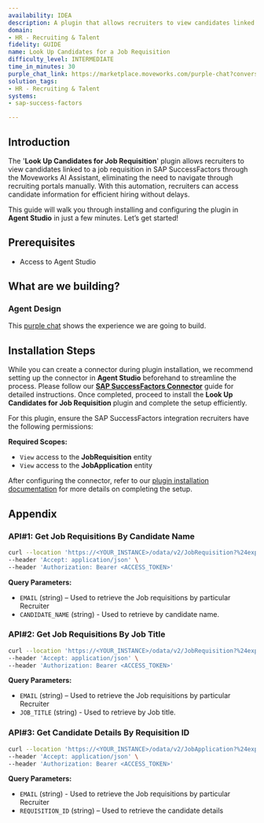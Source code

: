 ```yaml
---
availability: IDEA
description: A plugin that allows recruiters to view candidates linked to a job requisition.
domain:
- HR - Recruiting & Talent
fidelity: GUIDE
name: Look Up Candidates for a Job Requisition
difficulty_level: INTERMEDIATE
time_in_minutes: 30
purple_chat_link: https://marketplace.moveworks.com/purple-chat?conversation=%7B%22messages%22%3A%5B%7B%22role%22%3A%22user%22%2C%22parts%22%3A%5B%7B%22richText%22%3A%22Look+up+candidates+for+a+requisition%22%7D%5D%7D%2C%7B%22role%22%3A%22assistant%22%2C%22parts%22%3A%5B%7B%22reasoningSteps%22%3A%5B%7B%22status%22%3A%22success%22%2C%22richText%22%3A%22Understanding+intent+to+look+up+candidates+by+requisition.%22%7D%2C%7B%22status%22%3A%22pending%22%2C%22richText%22%3A%22Prompting+user+for+job+opening+details.%22%7D%5D%7D%2C%7B%22richText%22%3A%22Please+specify+the+job+opening+or+title+for+which+you%27d+like+to+see+candidates.%22%7D%5D%7D%2C%7B%22role%22%3A%22user%22%2C%22parts%22%3A%5B%7B%22richText%22%3A%22Candidates+who+have+applied+for+Business+Consultant+position%22%7D%5D%7D%2C%7B%22role%22%3A%22assistant%22%2C%22parts%22%3A%5B%7B%22reasoningSteps%22%3A%5B%7B%22status%22%3A%22success%22%2C%22richText%22%3A%22Searching+for+requisitions+matching+%27Business+Consultant%27.%22%7D%2C%7B%22status%22%3A%22pending%22%2C%22richText%22%3A%22Presenting+matching+requisitions+for+user+selection.%22%7D%5D%7D%2C%7B%22richText%22%3A%22I+found+3+job+requisitions+matching+%27Business+Consultant%27.+Please+select+the+one+you%27re+interested+in%3A%3Cbr+xmlns%3D%5C%22http%3A%2F%2Fwww.w3.org%2F1999%2Fxhtml%5C%22+%2F%3E1.+%3Cb+xmlns%3D%5C%22http%3A%2F%2Fwww.w3.org%2F1999%2Fxhtml%5C%22%3EBusiness+Consultant%3C%2Fb%3E+-+Req+%23101%3Cbr+xmlns%3D%5C%22http%3A%2F%2Fwww.w3.org%2F1999%2Fxhtml%5C%22+%2F%3E2.+%3Cb+xmlns%3D%5C%22http%3A%2F%2Fwww.w3.org%2F1999%2Fxhtml%5C%22%3ESenior+Business+Consultant%3C%2Fb%3E+-+Req+%23102%3Cbr+xmlns%3D%5C%22http%3A%2F%2Fwww.w3.org%2F1999%2Fxhtml%5C%22+%2F%3E3.+%3Cb+xmlns%3D%5C%22http%3A%2F%2Fwww.w3.org%2F1999%2Fxhtml%5C%22%3EJunior+Business+Consultant%3C%2Fb%3E+-+Req+%23103%22%7D%2C%7B%22citations%22%3A%5B%7B%22connectorName%22%3A%22sap-successfactors%22%2C%22citationTitle%22%3A%22Business+Consultant+-+Req+%23101+%28Open%29%22%7D%2C%7B%22connectorName%22%3A%22sap-successfactors%22%2C%22citationTitle%22%3A%22Senior+Business+Consultant+-+Req+%23102+%28Open%29%22%7D%2C%7B%22connectorName%22%3A%22sap-successfactors%22%2C%22citationTitle%22%3A%22Junior+Business+Consultant+-+Req+%23103+%28Pending+Approval%29%22%7D%5D%7D%5D%7D%2C%7B%22role%22%3A%22user%22%2C%22parts%22%3A%5B%7B%22richText%22%3A%22The+3rd+one%22%7D%5D%7D%2C%7B%22role%22%3A%22assistant%22%2C%22parts%22%3A%5B%7B%22reasoningSteps%22%3A%5B%7B%22status%22%3A%22success%22%2C%22richText%22%3A%22User+selected+%27Junior+Business+Consultant+-+Req+%23103%27.%22%7D%2C%7B%22status%22%3A%22success%22%2C%22richText%22%3A%22Retrieving+candidate+details+for+Req+%23103+from+SAP+SuccessFactors.%22%7D%5D%7D%2C%7B%22richText%22%3A%22%3Cp%3EHere+are+the+candidates+for+%3Cstrong%3EJunior+Business+Consultant+-+Req+%23103%3C%2Fstrong%3E%3A%3C%2Fp%3E%3Cp%3E%3Cstrong%3EJane+Doe%3C%2Fstrong%3E%3C%2Fp%3E%3Cul%3E%3Cli%3E%3Cp%3EApplication+status%3A+Interviewing%3C%2Fp%3E%3C%2Fli%3E%3Cli%3E%3Cp%3ECurrent+disposition%3A+Interview+Scheduled%3C%2Fp%3E%3C%2Fli%3E%3Cli%3E%3Cp%3ESource%3A+LinkedIn%3C%2Fp%3E%3C%2Fli%3E%3Cli%3E%3Cp%3ECandidate+ID%3A+CND-456%3C%2Fp%3E%3C%2Fli%3E%3Cli%3E%3Cp%3EEmail+address%3A+jane.doe%40example.com%3C%2Fp%3E%3C%2Fli%3E%3Cli%3E%3Cp%3EPhone+number%28s%29%3A+%2B1+%28555%29+123-4567%3C%2Fp%3E%3C%2Fli%3E%3Cli%3E%3Cp%3EAddress%3A+123+Main+St%2C+Anytown%2C+CA+90210%2C+USA%3C%2Fp%3E%3C%2Fli%3E%3Cli%3E%3Cp%3EResume%3A+%3Ca+target%3D%5C%22_blank%5C%22+rel%3D%5C%22noopener+noreferrer+nofollow%5C%22+class%3D%5C%22editor-link%5C%22+href%3D%5C%22%23%5C%22%3EJaneDoe_Resume.pdf%3C%2Fa%3E%3C%2Fp%3E%3C%2Fli%3E%3Cli%3E%3Cp%3ECover+letter%3A+%3Ca+target%3D%5C%22_blank%5C%22+rel%3D%5C%22noopener+noreferrer+nofollow%5C%22+class%3D%5C%22editor-link%5C%22+href%3D%5C%22%23%5C%22%3EJaneDoe_CoverLetter.pdf%3C%2Fa%3E%3C%2Fp%3E%3C%2Fli%3E%3Cli%3E%3Cp%3EWork+experience%3A+Software+Engineer+at+TechCorp+%282020-Present%29%3C%2Fp%3E%3C%2Fli%3E%3Cli%3E%3Cp%3EEducation+details%3A+BS+in+Computer+Science%2C+University+of+California+%282020%29%3C%2Fp%3E%3C%2Fli%3E%3Cli%3E%3Cp%3ESkills+%2F+certifications%3A+Java%2C+Python%2C+AWS%2C+PMP%3C%2Fp%3E%3C%2Fli%3E%3Cli%3E%3Cp%3ELinkedIn+%2F+social+profiles%3A+%3Ca+target%3D%5C%22_blank%5C%22+rel%3D%5C%22noopener+noreferrer+nofollow%5C%22+class%3D%5C%22editor-link%5C%22+href%3D%5C%22%23%5C%22%3Elinkedin.com%2Fin%2Fjanedoe%3C%2Fa%3E%3C%2Fp%3E%3Cp%3E%3C%2Fp%3E%3C%2Fli%3E%3C%2Ful%3E%3Cp%3E%3Cstrong%3EMark+Johnson%3C%2Fstrong%3E%3C%2Fp%3E%3Cul%3E%3Cli%3E%3Cp%3EApplication+status%3A+New+Application%3C%2Fp%3E%3C%2Fli%3E%3Cli%3E%3Cp%3ECurrent+disposition%3A+Under+Review%3C%2Fp%3E%3C%2Fli%3E%3Cli%3E%3Cp%3ESource%3A+Company+Website%3C%2Fp%3E%3C%2Fli%3E%3Cli%3E%3Cp%3ECandidate+ID%3A+CND-789%3C%2Fp%3E%3C%2Fli%3E%3Cli%3E%3Cp%3EEmail+address%3A+mark.j%40example.com%3C%2Fp%3E%3C%2Fli%3E%3Cli%3E%3Cp%3EPhone+number%28s%29%3A+%2B1+%28555%29+987-6543%3C%2Fp%3E%3C%2Fli%3E%3Cli%3E%3Cp%3EAddress%3A+456+Oak+Ave%2C+Big+City%2C+NY+10001%2C+USA%3C%2Fp%3E%3C%2Fli%3E%3Cli%3E%3Cp%3EResume%3A+%3Ca+target%3D%5C%22_blank%5C%22+rel%3D%5C%22noopener+noreferrer+nofollow%5C%22+class%3D%5C%22editor-link%5C%22+href%3D%5C%22%23%5C%22%3EMarkJohnson_Resume.pdf%3C%2Fa%3E%3C%2Fp%3E%3C%2Fli%3E%3Cli%3E%3Cp%3ECover+letter%3A+N%2FA%3C%2Fp%3E%3C%2Fli%3E%3Cli%3E%3Cp%3EWork+experience%3A+Junior+Developer+at+StartupX+%282021-Present%29%3C%2Fp%3E%3C%2Fli%3E%3Cli%3E%3Cp%3EEducation+details%3A+BA+in+Computer+Engineering%2C+State+University+%282021%29%3C%2Fp%3E%3C%2Fli%3E%3Cli%3E%3Cp%3ESkills+%2F+certifications%3A+C%23%2C+SQL%2C+Azure%3C%2Fp%3E%3C%2Fli%3E%3Cli%3E%3Cp%3ELinkedIn+%2F+social+profiles%3A+%3Ca+target%3D%5C%22_blank%5C%22+rel%3D%5C%22noopener+noreferrer+nofollow%5C%22+class%3D%5C%22editor-link%5C%22+href%3D%5C%22%23%5C%22%3Elinkedin.com%2Fin%2Fmarkjohnson%3C%2Fa%3E%3C%2Fp%3E%3C%2Fli%3E%3C%2Ful%3E%22%7D%5D%7D%5D%7D
solution_tags:
- HR - Recruiting & Talent
systems:
- sap-success-factors

---
```

## Introduction

The '**Look Up Candidates for Job Requisition**' plugin allows recruiters to view candidates linked to a job requisition in SAP SuccessFactors through the Moveworks AI Assistant, eliminating the need to navigate through recruiting portals manually. With this automation, recruiters can access candidate information for efficient hiring without delays.

This guide will walk you through installing and configuring the plugin in **Agent Studio** in just a few minutes. Let’s get started!

## **Prerequisites**

- Access to Agent Studio

## **What are we building?**

### Agent Design

This [purple chat](https://marketplace.moveworks.com/purple-chat?conversation=%7B%22messages%22%3A%5B%7B%22role%22%3A%22user%22%2C%22parts%22%3A%5B%7B%22richText%22%3A%22Look+up+candidates+for+a+requisition%22%7D%5D%7D%2C%7B%22role%22%3A%22assistant%22%2C%22parts%22%3A%5B%7B%22reasoningSteps%22%3A%5B%7B%22status%22%3A%22success%22%2C%22richText%22%3A%22Understanding+intent+to+look+up+candidates+by+requisition.%22%7D%2C%7B%22status%22%3A%22pending%22%2C%22richText%22%3A%22Prompting+user+for+job+opening+details.%22%7D%5D%7D%2C%7B%22richText%22%3A%22Please+specify+the+job+opening+or+title+for+which+you%27d+like+to+see+candidates.%22%7D%5D%7D%2C%7B%22role%22%3A%22user%22%2C%22parts%22%3A%5B%7B%22richText%22%3A%22Candidates+who+have+applied+for+Business+Consultant+position%22%7D%5D%7D%2C%7B%22role%22%3A%22assistant%22%2C%22parts%22%3A%5B%7B%22reasoningSteps%22%3A%5B%7B%22status%22%3A%22success%22%2C%22richText%22%3A%22Searching+for+requisitions+matching+%27Business+Consultant%27.%22%7D%2C%7B%22status%22%3A%22pending%22%2C%22richText%22%3A%22Presenting+matching+requisitions+for+user+selection.%22%7D%5D%7D%2C%7B%22richText%22%3A%22I+found+3+job+requisitions+matching+%27Business+Consultant%27.+Please+select+the+one+you%27re+interested+in%3A%3Cbr+xmlns%3D%5C%22http%3A%2F%2Fwww.w3.org%2F1999%2Fxhtml%5C%22+%2F%3E1.+%3Cb+xmlns%3D%5C%22http%3A%2F%2Fwww.w3.org%2F1999%2Fxhtml%5C%22%3EBusiness+Consultant%3C%2Fb%3E+-+Req+%23101%3Cbr+xmlns%3D%5C%22http%3A%2F%2Fwww.w3.org%2F1999%2Fxhtml%5C%22+%2F%3E2.+%3Cb+xmlns%3D%5C%22http%3A%2F%2Fwww.w3.org%2F1999%2Fxhtml%5C%22%3ESenior+Business+Consultant%3C%2Fb%3E+-+Req+%23102%3Cbr+xmlns%3D%5C%22http%3A%2F%2Fwww.w3.org%2F1999%2Fxhtml%5C%22+%2F%3E3.+%3Cb+xmlns%3D%5C%22http%3A%2F%2Fwww.w3.org%2F1999%2Fxhtml%5C%22%3EJunior+Business+Consultant%3C%2Fb%3E+-+Req+%23103%22%7D%2C%7B%22citations%22%3A%5B%7B%22connectorName%22%3A%22sap-successfactors%22%2C%22citationTitle%22%3A%22Business+Consultant+-+Req+%23101+%28Open%29%22%7D%2C%7B%22connectorName%22%3A%22sap-successfactors%22%2C%22citationTitle%22%3A%22Senior+Business+Consultant+-+Req+%23102+%28Open%29%22%7D%2C%7B%22connectorName%22%3A%22sap-successfactors%22%2C%22citationTitle%22%3A%22Junior+Business+Consultant+-+Req+%23103+%28Pending+Approval%29%22%7D%5D%7D%5D%7D%2C%7B%22role%22%3A%22user%22%2C%22parts%22%3A%5B%7B%22richText%22%3A%22The+3rd+one%22%7D%5D%7D%2C%7B%22role%22%3A%22assistant%22%2C%22parts%22%3A%5B%7B%22reasoningSteps%22%3A%5B%7B%22status%22%3A%22success%22%2C%22richText%22%3A%22User+selected+%27Junior+Business+Consultant+-+Req+%23103%27.%22%7D%2C%7B%22status%22%3A%22success%22%2C%22richText%22%3A%22Retrieving+candidate+details+for+Req+%23103+from+SAP+SuccessFactors.%22%7D%5D%7D%2C%7B%22richText%22%3A%22%3Cp%3EHere+are+the+candidates+for+%3Cstrong%3EJunior+Business+Consultant+-+Req+%23103%3C%2Fstrong%3E%3A%3C%2Fp%3E%3Cp%3E%3Cstrong%3EJane+Doe%3C%2Fstrong%3E%3C%2Fp%3E%3Cul%3E%3Cli%3E%3Cp%3EApplication+status%3A+Interviewing%3C%2Fp%3E%3C%2Fli%3E%3Cli%3E%3Cp%3ECurrent+disposition%3A+Interview+Scheduled%3C%2Fp%3E%3C%2Fli%3E%3Cli%3E%3Cp%3ESource%3A+LinkedIn%3C%2Fp%3E%3C%2Fli%3E%3Cli%3E%3Cp%3ECandidate+ID%3A+CND-456%3C%2Fp%3E%3C%2Fli%3E%3Cli%3E%3Cp%3EEmail+address%3A+jane.doe%40example.com%3C%2Fp%3E%3C%2Fli%3E%3Cli%3E%3Cp%3EPhone+number%28s%29%3A+%2B1+%28555%29+123-4567%3C%2Fp%3E%3C%2Fli%3E%3Cli%3E%3Cp%3EAddress%3A+123+Main+St%2C+Anytown%2C+CA+90210%2C+USA%3C%2Fp%3E%3C%2Fli%3E%3Cli%3E%3Cp%3EResume%3A+%3Ca+target%3D%5C%22_blank%5C%22+rel%3D%5C%22noopener+noreferrer+nofollow%5C%22+class%3D%5C%22editor-link%5C%22+href%3D%5C%22%23%5C%22%3EJaneDoe_Resume.pdf%3C%2Fa%3E%3C%2Fp%3E%3C%2Fli%3E%3Cli%3E%3Cp%3ECover+letter%3A+%3Ca+target%3D%5C%22_blank%5C%22+rel%3D%5C%22noopener+noreferrer+nofollow%5C%22+class%3D%5C%22editor-link%5C%22+href%3D%5C%22%23%5C%22%3EJaneDoe_CoverLetter.pdf%3C%2Fa%3E%3C%2Fp%3E%3C%2Fli%3E%3Cli%3E%3Cp%3EWork+experience%3A+Software+Engineer+at+TechCorp+%282020-Present%29%3C%2Fp%3E%3C%2Fli%3E%3Cli%3E%3Cp%3EEducation+details%3A+BS+in+Computer+Science%2C+University+of+California+%282020%29%3C%2Fp%3E%3C%2Fli%3E%3Cli%3E%3Cp%3ESkills+%2F+certifications%3A+Java%2C+Python%2C+AWS%2C+PMP%3C%2Fp%3E%3C%2Fli%3E%3Cli%3E%3Cp%3ELinkedIn+%2F+social+profiles%3A+%3Ca+target%3D%5C%22_blank%5C%22+rel%3D%5C%22noopener+noreferrer+nofollow%5C%22+class%3D%5C%22editor-link%5C%22+href%3D%5C%22%23%5C%22%3Elinkedin.com%2Fin%2Fjanedoe%3C%2Fa%3E%3C%2Fp%3E%3Cp%3E%3C%2Fp%3E%3C%2Fli%3E%3C%2Ful%3E%3Cp%3E%3Cstrong%3EMark+Johnson%3C%2Fstrong%3E%3C%2Fp%3E%3Cul%3E%3Cli%3E%3Cp%3EApplication+status%3A+New+Application%3C%2Fp%3E%3C%2Fli%3E%3Cli%3E%3Cp%3ECurrent+disposition%3A+Under+Review%3C%2Fp%3E%3C%2Fli%3E%3Cli%3E%3Cp%3ESource%3A+Company+Website%3C%2Fp%3E%3C%2Fli%3E%3Cli%3E%3Cp%3ECandidate+ID%3A+CND-789%3C%2Fp%3E%3C%2Fli%3E%3Cli%3E%3Cp%3EEmail+address%3A+mark.j%40example.com%3C%2Fp%3E%3C%2Fli%3E%3Cli%3E%3Cp%3EPhone+number%28s%29%3A+%2B1+%28555%29+987-6543%3C%2Fp%3E%3C%2Fli%3E%3Cli%3E%3Cp%3EAddress%3A+456+Oak+Ave%2C+Big+City%2C+NY+10001%2C+USA%3C%2Fp%3E%3C%2Fli%3E%3Cli%3E%3Cp%3EResume%3A+%3Ca+target%3D%5C%22_blank%5C%22+rel%3D%5C%22noopener+noreferrer+nofollow%5C%22+class%3D%5C%22editor-link%5C%22+href%3D%5C%22%23%5C%22%3EMarkJohnson_Resume.pdf%3C%2Fa%3E%3C%2Fp%3E%3C%2Fli%3E%3Cli%3E%3Cp%3ECover+letter%3A+N%2FA%3C%2Fp%3E%3C%2Fli%3E%3Cli%3E%3Cp%3EWork+experience%3A+Junior+Developer+at+StartupX+%282021-Present%29%3C%2Fp%3E%3C%2Fli%3E%3Cli%3E%3Cp%3EEducation+details%3A+BA+in+Computer+Engineering%2C+State+University+%282021%29%3C%2Fp%3E%3C%2Fli%3E%3Cli%3E%3Cp%3ESkills+%2F+certifications%3A+C%23%2C+SQL%2C+Azure%3C%2Fp%3E%3C%2Fli%3E%3Cli%3E%3Cp%3ELinkedIn+%2F+social+profiles%3A+%3Ca+target%3D%5C%22_blank%5C%22+rel%3D%5C%22noopener+noreferrer+nofollow%5C%22+class%3D%5C%22editor-link%5C%22+href%3D%5C%22%23%5C%22%3Elinkedin.com%2Fin%2Fmarkjohnson%3C%2Fa%3E%3C%2Fp%3E%3C%2Fli%3E%3C%2Ful%3E%22%7D%5D%7D%5D%7D) shows the experience we are going to build.

## Installation Steps

While you can create a connector during plugin installation, we recommend setting up the connector in **Agent Studio** beforehand to streamline the process. Please follow our [**SAP SuccessFactors Connector**](https://marketplace.moveworks.com/connectors/sap-success-factors#how-to-implement) guide for detailed instructions. Once completed, proceed to install the **Look Up Candidates for Job Requisition** plugin and complete the setup efficiently.

For this plugin, ensure the SAP SuccessFactors integration recruiters have the following permissions:

**Required Scopes:**

- `View` access to the **JobRequisition** entity
- `View` access to the **JobApplication** entity

After configuring the connector, refer to our [plugin installation documentation](https://help.moveworks.com/docs/ai-agent-marketplace-installation) for more details on completing the setup.

## **Appendix**

### API#1: Get Job Requisitions By Candidate Name

```bash
curl --location 'https://<YOUR_INSTANCE>/odata/v2/JobRequisition?%24expand=jobReqLocale%2CjobReqFwdCandidates%2Fcandidate%2Crecruiter&%24filter=(recruiter%2Femail%20eq%20%27{{EMAIL}}%27)%20and%20internalStatus%20eq%20%27Approved%27%20and%20substringof(%27{{CANDIDATE_NAME}}%27%2C%20jobReqFwdCandidates%2Fcandidate%2FfirstName)' \
--header 'Accept: application/json' \
--header 'Authorization: Bearer <ACCESS_TOKEN>'
```

**Query Parameters:**

- `EMAIL` (string) – Used to retrieve the Job requisitions by particular Recruiter
- `CANDIDATE_NAME` (string) - Used to retrieve by candidate name.

### API#2:  Get Job Requisitions By Job Title

```bash
curl --location 'https://<YOUR_INSTANCE>/odata/v2/JobRequisition?%24expand=recruiter%2CjobReqLocale&%24filter=recruiter%2Femail%20eq%20%27{{EMAIL}}%27%20and%20substringof(%27{{JOB_TITLE}}%27%2C%20jobReqLocale%2FjobTitle)%20and%20internalStatus%20eq%20%27Approved%27&%24select=jobReqId%2CjobReqLocale%2FjobTitle%2CinternalStatus%2Cdeleted' \
--header 'Accept: application/json' \
--header 'Authorization: Bearer <ACCESS_TOKEN>'
```

**Query Parameters:**

- `EMAIL` (string) – Used to retrieve the Job requisitions by particular Recruiter
- `JOB_TITLE` (string) - Used to retrieve by Job title.

### API#3: Get Candidate Details By Requisition ID

```bash
curl --location 'https://<YOUR_INSTANCE>/odata/v2/JobApplication?%24expand=education%2CjobApplicationInterview%2CoutsideWorkExperience%2Cstate%2CinsideWorkExperience%2CjobAppStatus%2CveteranStatus%2Csalutation&%24filter=jobReqId%20eq%20%27{{REQUISITION_ID}}%27%20and%20jobRequisition%2Frecruiter%2Femail%20eq%20%27{{EMAIL}}%27&%24select=applicationId%2Cstatus%2Caddress%2Ccity%2CcellPhone%2CnonApplicantStatus%2CfirstName%2CmiddleName%2ClastName%2CcontactEmail%2CcandidateId%2CdataSource%2CoutsideWorkExperience%2FstartDate%2CoutsideWorkExperience%2FstartTitle%2CoutsideWorkExperience%2FendDate%2CoutsideWorkExperience%2FlastModifiedDateTime%2CinsideWorkExperience%2Ceducation%2Fschool%2CjobApplicationInterview%2CjobAppStatus%2FappStatusName' \
--header 'Accept: application/json' \
--header 'Authorization: Bearer <ACCESS_TOKEN>'
```

**Query Parameters:**

- `EMAIL` (string) - Used to retrieve the Job requisitions by particular Recruiter
- `REQUISITION_ID` (string) – Used to retrieve the candidate details
